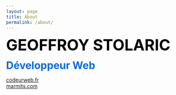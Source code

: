 ```yaml
---
layout: page
title: About
permalink: /about/
---
```


<style>
nom { color: #000000; font-size: 3em; font-weight: bold; text-align: center; }
r { color: Red }
o { color: Orange }
g { color: Green }
b { color: #0969DA ;font-size: 2em;}
</style>

<nom>GEOFFROY STOLARIC</nom>

<b>Développeur Web</b>

[codeurweb.fr][marmits-codeur]  
[marmits.com][marmits]

[marmits]:      https://marmits.com
[marmits-codeur]:      https://codeur-web.fr
